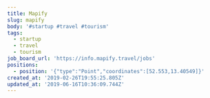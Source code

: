 ```yaml
---
title: Mapify
slug: mapify
body: '#startup #travel #tourism'
tags:
  - startup
  - travel
  - tourism
job_board_url: 'https://info.mapify.travel/jobs'
positions:
  - position: '{"type":"Point","coordinates":[52.553,13.40549]}'
created_at: '2019-02-26T19:55:25.805Z'
updated_at: '2019-06-16T10:36:09.744Z'
---
```


